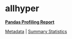 # allhyper

[**Pandas Profiling Report**](https://epistasislab.github.io/penn-ml-benchmarks/profile/allhyper.html)

[Metadata](metadata.yaml) | [Summary Statistics](summary_stats.tsv)
